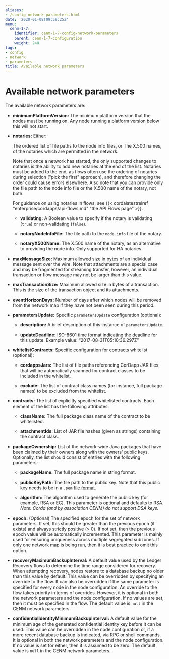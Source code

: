 ```yaml
---
aliases:
- /config-network-parameters.html
date: '2020-01-08T09:59:25Z'
menu:
  cenm-1-7:
    identifier: cenm-1-7-config-network-parameters
    parent: cenm-1-7-configuration
    weight: 240
tags:
- config
- network
- parameters
title: Available network parameters
---
```



# Available network parameters

The available network parameters are:

- **minimumPlatformVersion:**
The minimum platform version that the nodes must be running on. Any node running a platform version below this will
not start.

- **notaries:** Either:

  The ordered list of file paths to the node info files, or
  The X.500 names, of the notaries which are permitted in the network.

  Note that once a network has started, the only supported changes to notaries is the ability to add new notaries at the end of the list. Notaries must be added to the end, as flows often use the ordering of notaries during selection ("pick the first" approach),
  and therefore changing the order could cause errors elsewhere. Also note that you can provide only the file path to the node info file or the X.500 name of the notary, not both.

  For guidance on using notaries in flows, see {{< cordalatestrelref "enterprise/cordapps/api-flows.md" "the API Flows page" >}}.

  - **validating:**
    A Boolean value to specify if the notary is validating (`true`) or non-validating (`false`).

  - **notaryNodeInfoFile:**
    The file path to the `node.info` file of the notary.

  - **notaryX500Name:**
    The X.500 name of the notary, as an alternative to providing the node info. Only supported for HA notaries.

- **maxMessageSize:**
Maximum allowed size in bytes of an individual message sent over the wire. Note that attachments are
a special case and may be fragmented for streaming transfer, however, an individual transaction or flow message
may not be larger than this value.

- **maxTransactionSize:**
Maximum allowed size in bytes of a transaction. This is the size of the transaction object and its attachments.

- **eventHorizonDays:**
Number of days after which nodes will be removed from the network map if they have not been seen during this period.

- **parametersUpdate:**
Specific `parametersUpdate` configuration (optional):

  - **description:**
  A brief description of this instance of `parametersUpdate`.

  - **updateDeadline:**
  ISO-8601 time format indicating the deadline for this update. Example value: “2017-08-31T05:10:36.297Z”

- **whitelistContracts:**
Specific configuration for contracts whitelist (optional):

  - **cordappsJars:**
  The list of file paths referencing CorDapp JAR files that will be automatically scanned for contract classes to be included in the whitelist.

  - **exclude:**
  The list of contract class names (for instance, full package names) to be excluded from the whitelist.

- **contracts:**
  The list of explicitly specified whitelisted contracts. Each element of the list has the following attributes:

    - **className:**
    The full package class name of the contract to be whitelisted.

    - **attachmentIds:**
    List of JAR file hashes (given as strings) containing the contract class.

- **packageOwnership:**
List of the network-wide Java packages that have been claimed by their owners along with the owners' public keys. Optionally, the list should consist of entries with the following parameters:

  - **packageName:**
  The full package name in string format.

  - **publicKeyPath:**
  The file path to the public key. Note that this public key needs to be in a `.pem` [file format](https://en.wikipedia.org/wiki/Privacy-Enhanced_Mail).

  - **algorithm:**
  The algorithm used to generate the public key (for example, RSA or EC). This parameter is optional and defaults to RSA.
  *Note: Corda (and by association CENM) do not support DSA keys.*

- **epoch:**
(Optional) The specified epoch for the set of network parameters. If set, this should be greater than the
previous epoch (if exists) and always strictly positive (> 0). If not set, then the previous epoch value will be
automatically incremented. This parameter is mainly used for ensuring uniqueness across multiple segregated
subzones. If only one network map is being run, then it is best practice to omit this option.

- **recoveryMaximumBackupInterval:**
A default value used by the Ledger Recovery flows to determine the time range considered for recovery.
When attempting recovery, nodes restore to a database backup no older than this value by default.
This value can be overridden by specifying an override to the flow. It can also be overridden if the same
parameter is specified for every node in the node configuration. An override to the flow takes priority in terms of overrides.
However, it is optional in both the network parameters and the node configuration. If no values are set, then it must be
specified in the flow. The default value is `null` in the CENM network parameters.

- **confidentialIdentityMinimumBackupInterval:**
A default value for the minimum age of the generated confidential identity key before it can be used. This value can be overridden
in the node configuration or, if a more recent database backup is indicated, via RPC or shell commands. It is optional in both the network
parameters and the node configuration. If no value is set for either, then it is assumed to be zero. The default value is
`null` in the CENM network parameters.
